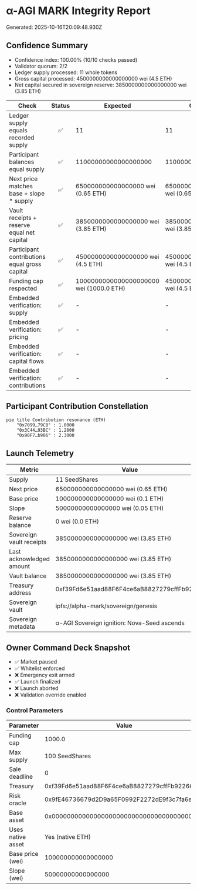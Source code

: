 # α-AGI MARK Integrity Report

Generated: 2025-10-16T20:09:48.930Z

## Confidence Summary

- Confidence index: 100.00% (10/10 checks passed)
- Validator quorum: 2/2
- Ledger supply processed: 11 whole tokens
- Gross capital processed: 4500000000000000000 wei (4.5 ETH)
- Net capital secured in sovereign reserve: 3850000000000000000 wei (3.85 ETH)

| Check | Status | Expected | Observed |
|---|:---:|---|---|
| Ledger supply equals recorded supply | ✅ | 11 | 11 |
| Participant balances equal supply | ✅ | 11000000000000000000 | 11000000000000000000 |
| Next price matches base + slope * supply | ✅ | 650000000000000000 wei (0.65 ETH) | 650000000000000000 wei (0.65 ETH) |
| Vault receipts + reserve equal net capital | ✅ | 3850000000000000000 wei (3.85 ETH) | 3850000000000000000 wei (3.85 ETH) |
| Participant contributions equal gross capital | ✅ | 4500000000000000000 wei (4.5 ETH) | 4500000000000000000 wei (4.5 ETH) |
| Funding cap respected | ✅ | 1000000000000000000000 wei (1000.0 ETH) | 4500000000000000000 wei (4.5 ETH) |
| Embedded verification: supply | ✅ | - | - |
| Embedded verification: pricing | ✅ | - | - |
| Embedded verification: capital flows | ✅ | - | - |
| Embedded verification: contributions | ✅ | - | - |

## Participant Contribution Constellation

```mermaid
pie title Contribution resonance (ETH)
    "0x7099…79C8" : 1.0000
    "0x3C44…93BC" : 1.2000
    "0x90F7…b906" : 2.3000
```

## Launch Telemetry

| Metric | Value |
|---|---|
| Supply | 11 SeedShares |
| Next price | 650000000000000000 wei (0.65 ETH) |
| Base price | 100000000000000000 wei (0.1 ETH) |
| Slope | 50000000000000000 wei (0.05 ETH) |
| Reserve balance | 0 wei (0.0 ETH) |
| Sovereign vault receipts | 3850000000000000000 wei (3.85 ETH) |
| Last acknowledged amount | 3850000000000000000 wei (3.85 ETH) |
| Vault balance | 3850000000000000000 wei (3.85 ETH) |
| Treasury address | 0xf39Fd6e51aad88F6F4ce6aB8827279cffFb92266 |
| Sovereign vault | ipfs://alpha-mark/sovereign/genesis |
| Sovereign metadata | α-AGI Sovereign ignition: Nova-Seed ascends |

## Owner Command Deck Snapshot

- ✅ Market paused
- ✅ Whitelist enforced
- ❌ Emergency exit armed
- ✅ Launch finalized
- ❌ Launch aborted
- ❌ Validation override enabled

### Control Parameters

| Parameter | Value |
|---|---|
| Funding cap | 1000.0 |
| Max supply | 100 SeedShares |
| Sale deadline | 0 |
| Treasury | 0xf39Fd6e51aad88F6F4ce6aB8827279cffFb92266 |
| Risk oracle | 0x9fE46736679d2D9a65F0992F2272dE9f3c7fa6e0 |
| Base asset | 0x0000000000000000000000000000000000000000 |
| Uses native asset | Yes (native ETH) |
| Base price (wei) | 100000000000000000 |
| Slope (wei) | 50000000000000000 |
